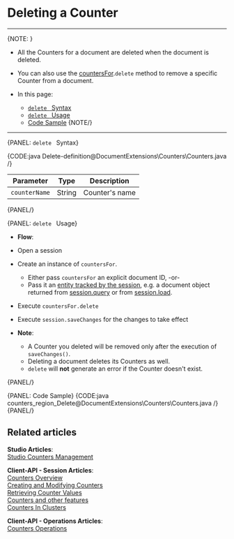 # Deleting a Counter  
---

{NOTE: }

* All the Counters for a document are deleted when the document is deleted.  

* You can also use the [countersFor](../../document-extensions/counters/overview#counter-methods-and-the--object).`delete` method to remove a specific Counter from a document.  

* In this page:
    - [`delete ` Syntax](../../document-extensions/counters/delete#delete-syntax)
    - [`delete ` Usage](../../document-extensions/counters/delete#delete-usage)
    - [Code Sample](../../document-extensions/counters/delete#code-sample)
{NOTE/}

---

{PANEL: `delete ` Syntax}

{CODE:java Delete-definition@DocumentExtensions\Counters\Counters.java /}

| Parameter | Type | Description |
|:-------------:|:-------------:|:-------------:|
| `counterName` |  String | Counter's name |
{PANEL/}

{PANEL: `delete ` Usage}

*  **Flow**:  
  * Open a session  
  * Create an instance of `countersFor`.  
      * Either pass `countersFor` an explicit document ID, -or-  
      * Pass it an [entity tracked by the session](../../../client-api/session/loading-entities), e.g. a document object returned from [session.query](../../../client-api/session/querying/how-to-query) or from [session.load](../../../client-api/session/loading-entities#load).  
  * Execute `countersFor.delete`
  * Execute `session.saveChanges` for the changes to take effect  

* **Note**:
    * A Counter you deleted will be removed only after the execution of `saveChanges()`.  
    * Deleting a document deletes its Counters as well.  
    * `delete` will **not** generate an error if the Counter doesn't exist.  

{PANEL/}

{PANEL: Code Sample}
{CODE:java counters_region_Delete@DocumentExtensions\Counters\Counters.java /}
{PANEL/}

## Related articles
**Studio Articles**:  
[Studio Counters Management](../../../studio/database/document-extensions/counters#counters)  

**Client-API - Session Articles**:  
[Counters Overview](../../document-extensions/counters/overview)  
[Creating and Modifying Counters](../../document-extensions/counters/create-or-modify)  
[Retrieving Counter Values](../../document-extensions/counters/retrieve-counter-values)  
[Counters and other features](../../document-extensions/counters/counters-and-other-features)  
[Counters In Clusters](../../document-extensions/counters/counters-in-clusters)  

**Client-API - Operations Articles**:  
[Counters Operations](../../../client-api/operations/counters/get-counters#operations--counters--how-to-get-counters)  
